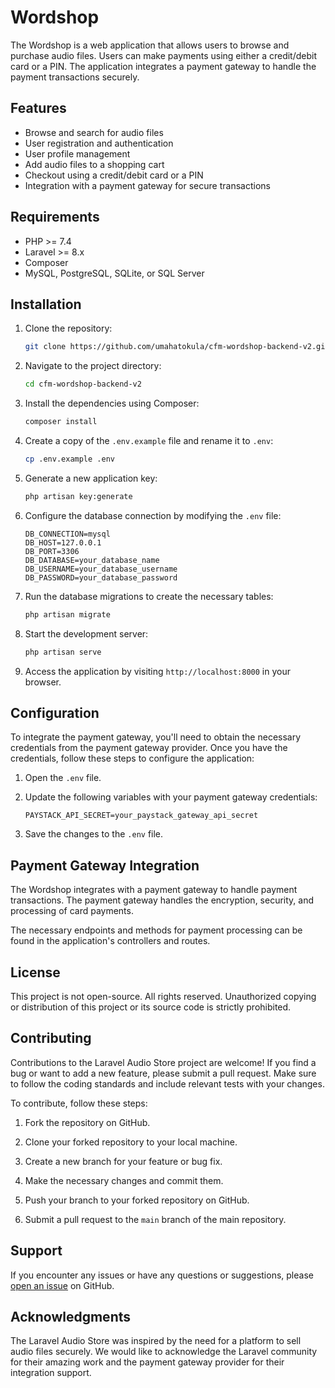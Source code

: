 
# Wordshop

The Wordshop is a web application that allows users to browse and purchase audio files. Users can make payments using either a credit/debit card or a PIN. The application integrates a payment gateway to handle the payment transactions securely.

## Features

- Browse and search for audio files
- User registration and authentication
- User profile management
- Add audio files to a shopping cart
- Checkout using a credit/debit card or a PIN
- Integration with a payment gateway for secure transactions

## Requirements

- PHP >= 7.4
- Laravel >= 8.x
- Composer
- MySQL, PostgreSQL, SQLite, or SQL Server

## Installation

1. Clone the repository:

   ```bash
   git clone https://github.com/umahatokula/cfm-wordshop-backend-v2.git
   ```

2. Navigate to the project directory:

   ```bash
   cd cfm-wordshop-backend-v2
   ```

3. Install the dependencies using Composer:

   ```bash
   composer install
   ```

4. Create a copy of the `.env.example` file and rename it to `.env`:

   ```bash
   cp .env.example .env
   ```

5. Generate a new application key:

   ```bash
   php artisan key:generate
   ```

6. Configure the database connection by modifying the `.env` file:

   ```dotenv
   DB_CONNECTION=mysql
   DB_HOST=127.0.0.1
   DB_PORT=3306
   DB_DATABASE=your_database_name
   DB_USERNAME=your_database_username
   DB_PASSWORD=your_database_password
   ```

7. Run the database migrations to create the necessary tables:

   ```bash
   php artisan migrate
   ```

8. Start the development server:

   ```bash
   php artisan serve
   ```

9. Access the application by visiting `http://localhost:8000` in your browser.

## Configuration

To integrate the payment gateway, you'll need to obtain the necessary credentials from the payment gateway provider. Once you have the credentials, follow these steps to configure the application:

1. Open the `.env` file.

2. Update the following variables with your payment gateway credentials:

   ```dotenv
   PAYSTACK_API_SECRET=your_paystack_gateway_api_secret
   ```

3. Save the changes to the `.env` file.

## Payment Gateway Integration

The Wordshop integrates with a payment gateway to handle payment transactions. The payment gateway handles the encryption, security, and processing of card payments.

The necessary endpoints and methods for payment processing can be found in the application's controllers and routes.

## License

This project is not open-source. All rights reserved. Unauthorized copying or distribution of this project or its source code is strictly prohibited.

## Contributing

Contributions to the Laravel Audio Store project are welcome! If you find a bug or want to add a new feature, please submit a pull request. Make sure to follow the coding standards and include relevant tests with your changes.

To contribute, follow these steps:

1. Fork the repository on GitHub.

2. Clone your forked repository to your local machine.

3. Create a new branch for your feature or bug fix.

4. Make the necessary changes and commit them.

5. Push your branch to your forked repository on GitHub.

6. Submit a pull request to the `main` branch of the main repository.

## Support

If you encounter any issues or have any questions or suggestions, please [open an issue](https://github.com/your-username/laravel-audio-store/issues) on GitHub.

## Acknowledgments

The Laravel Audio Store was inspired by the need for a platform to sell audio files securely. We would like to acknowledge the Laravel community for their amazing work and the payment gateway provider for their integration support.
